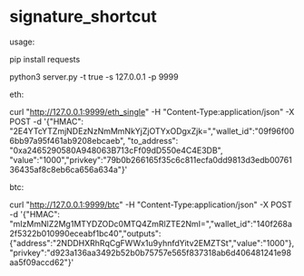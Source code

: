 # signature_shortcut
usage:

pip install requests

python3 server.py -t true -s 127.0.0.1 -p 9999


eth:

curl "http://127.0.0.1:9999/eth_single" -H "Content-Type:application/json" -X POST -d '{"HMAC": "2E4YTcYTZmjNDEzNzNmMmNkYjZjOTYxODgxZjk=","wallet_id":"09f96f006bb97a95f461ab9208ebcaeb", "to_address": "0xa2465290580A948063B713cFf09dD550e4C4E3DB", "value":"1000","privkey":"79b0b266165f35c6c811ecfa0dd9813d3edb0076136435af8c8eb6ca656a634a"}'

btc:

curl "http://127.0.0.1:9999/btc" -H "Content-Type:application/json" -X POST -d '{"HMAC": "mIzMmNlZ2Mg1MTYDZODc0MTQ4ZmRlZTE2NmI=","wallet_id":"140f268a2f5322b010990eceabf1bc40","outputs":{"address":"2NDDHXRhRqCgFWWx1u9yhnfdYitv2EMZTSt","value":"1000"}, "privkey":"d923a136aa3492b52b0b75757e565f837318ab6d406481241e98aa5f09accd62"}'
